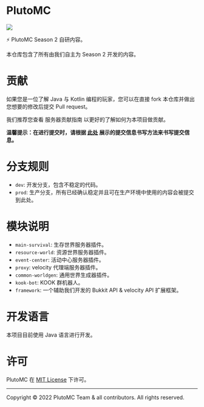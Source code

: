 # PlutoMC

![](https://img.shields.io/github/last-commit/nostalgic853/PlutoMC-Engine?logo=artstation&style=for-the-badge&color=9266CC)

⚡ PlutoMC Season 2 自研内容。

本仓库包含了所有由我们自主为 Season 2 开发的内容。

# 贡献

如果您是一位了解 Java 与 Kotlin 编程的玩家，您可以在直接 fork 本仓库并做出您想要的修改后提交 Pull request。

我们推荐您查看 服务器贡献指南 以更好的了解如何为本项目做贡献。

**温馨提示：在进行提交时，请根据 [此处](https://zhuanlan.zhihu.com/p/34223150) 展示的提交信息书写方法来书写提交信息。**

# 分支规则

- `dev`: 开发分支，包含不稳定的代码。
- `prod`: 生产分支，所有已经确认稳定并且可在生产环境中使用的内容会被提交到此处。

# 模块说明

- `main-survival`: 生存世界服务器插件。
- `resource-world`: 资源世界服务器插件。
- `event-center`: 活动中心服务器插件。
- `proxy`: velocity 代理端服务器插件。
- `common-worldgen`: 通用世界生成器插件。
- `kook-bot`: KOOK 群机器人。
- `framework`: 一个辅助我们开发的 Bukkit API & velocity API 扩展框架。

# 开发语言

本项目目前使用 Java 语言进行开发。

# 许可

PlutoMC 在 [MIT License](https://mit-license.org/) 下许可。

---

Copyright © 2022 PlutoMC Team & all contributors. All rights reserved.
